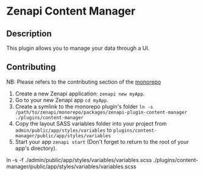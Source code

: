 # Zenapi Content Manager

## Description

This plugin allows you to manage your data through a UI.

## Contributing

NB: Please refers to the contributing section of the [monorepo](https://github.com/tysflotv/zenapi)

1. Create a new Zenapi application: `zenapi new myApp`.
2. Go to your new Zenapi app `cd myApp`.
3. Create a symlink to the monorepo plugin's folder `ln -s /path/to/zenapi/monorepo/packages/zenapi-plugin-content-manager ./plugins/content-manager`
3. Copy the layout SASS variables folder into your project from `admin/public/app/styles/variables` to `plugins/content-manager/public/app/styles/variables`
4. Start your app `zenapi start` (Don't forget to return to the root of your app's directory).


ln -s -f ./admin/public/app/styles/variables/variables.scss ./plugins/content-manager/public/app/styles/variables/variables.scss
